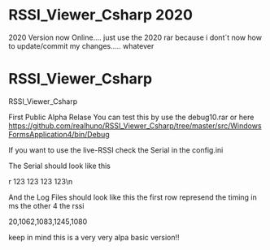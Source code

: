 # RSSI_Viewer_Csharp 2020

2020 Version now Online.... 
just use the 2020 rar because i dont´t now how to update/commit my changes..... whatever

# RSSI_Viewer_Csharp
RSSI_Viewer_Csharp

First Public Alpha Relase
You can test this by use the debug10.rar
or here
https://github.com/realhuno/RSSI_Viewer_Csharp/tree/master/src/WindowsFormsApplication4/bin/Debug

If you want to use the live-RSSI check the Serial in the config.ini

The Serial should look like this

r 123 123 123 123\n

And the Log Files should look like this
the first row represend the timing in ms the other 4 the rssi

20,1062,1083,1245,1080


keep in mind this is a very very alpa basic version!!

